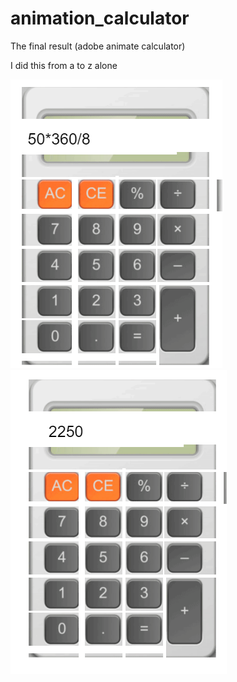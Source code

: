 # animation_calculator
The final result (adobe animate calculator)

I did this from a to z alone

<img src="myimg1.PNG">
<img src="myimg2.PNG">
